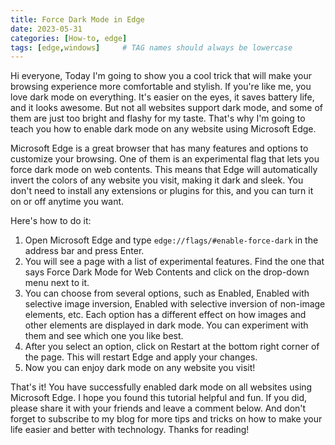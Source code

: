 ```yaml
---
title: Force Dark Mode in Edge
date: 2023-05-31
categories: [How-to, edge]
tags: [edge,windows]     # TAG names should always be lowercase
---
```


Hi everyone, Today I'm going to show you a cool trick that will make your browsing experience more comfortable and stylish. If you're like me, you love dark mode on everything. It's easier on the eyes, it saves battery life, and it looks awesome. But not all websites support dark mode, and some of them are just too bright and flashy for my taste. That's why I'm going to teach you how to enable dark mode on any website using Microsoft Edge.

Microsoft Edge is a great browser that has many features and options to customize your browsing. One of them is an experimental flag that lets you force dark mode on web contents. This means that Edge will automatically invert the colors of any website you visit, making it dark and sleek. You don't need to install any extensions or plugins for this, and you can turn it on or off anytime you want.

Here's how to do it:

1. Open Microsoft Edge and type `edge://flags/#enable-force-dark` in the address bar and press Enter.
2. You will see a page with a list of experimental features. Find the one that says Force Dark Mode for Web Contents and click on the drop-down menu next to it.
3. You can choose from several options, such as Enabled, Enabled with selective image inversion, Enabled with selective inversion of non-image elements, etc. Each option has a different effect on how images and other elements are displayed in dark mode. You can experiment with them and see which one you like best.
4. After you select an option, click on Restart at the bottom right corner of the page. This will restart Edge and apply your changes.
5. Now you can enjoy dark mode on any website you visit!

That's it! You have successfully enabled dark mode on all websites using Microsoft Edge. I hope you found this tutorial helpful and fun. If you did, please share it with your friends and leave a comment below. And don't forget to subscribe to my blog for more tips and tricks on how to make your life easier and better with technology. Thanks for reading!
